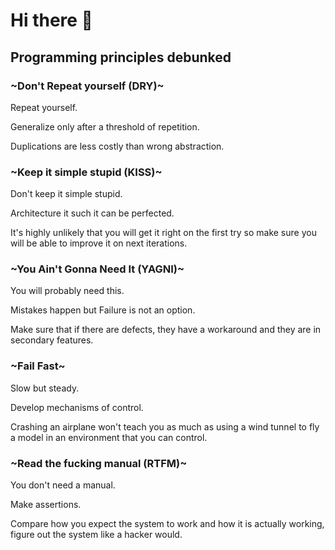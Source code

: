 # Hi there 👋

## Programming principles debunked

### ~Don't Repeat yourself (DRY)~ 

Repeat yourself.

Generalize only after a threshold of repetition.

Duplications are less costly than wrong abstraction.

### ~Keep it simple stupid (KISS)~ 

Don't keep it simple stupid.

Architecture it such it can be perfected.

It's highly unlikely that you will get it right on the first try so make sure you will be able to improve it on next iterations.

### ~You Ain't Gonna Need It (YAGNI)~ 

You will probably need this.

Mistakes happen but Failure is not an option.

Make sure that if there are defects, they have a workaround and they are in secondary features.

### ~Fail Fast~ 

Slow but steady.

Develop mechanisms of control.

Crashing an airplane won't teach you as much as using a wind tunnel to fly a model in an environment that you can control.

### ~Read the fucking manual (RTFM)~

You don't need a manual.

Make assertions.

Compare how you expect the system to work and how it is actually working, figure out the system like a hacker would.
